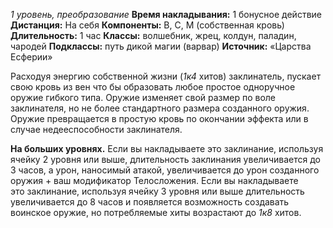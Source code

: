 *1 уровень, преобразование*
**Время накладывания:** 1 бонусное действие
**Дистанция:** На себя
**Компоненты:** В, С, М (собственная кровь)
**Длительность:** 1 час
**Классы:** волшебник, жрец, колдун, паладин, чародей
**Подклассы:** путь дикой магии (варвар)
**Источник:** «Царства Есферии»

Расходуя энергию собственной жизни (_1к4_ хитов) заклинатель, пускает свою кровь из вен что бы образовать любое простое одноручное оружие гибкого типа. Оружие изменяет свой размер по воле заклинателя, но не более стандартного размера созданного оружия. Оружие превращается в простую кровь по окончании эффекта или в случае недееспособности заклинателя.  

**На больших уровнях.** Если вы накладываете это заклинание, используя ячейку 2 уровня или выше, длительность заклинания увеличивается до 3 часов, а урон, наносимый атакой, увеличивается до урон созданного оружия + ваш модификатор Телосложения. Если вы накладываете это заклинание, используя ячейку 3 уровня или выше длительность увеличивается до 8 часов и появляется возможность создавать воинское оружие, но потребляемые хиты возрастают до _1к8_ хитов.